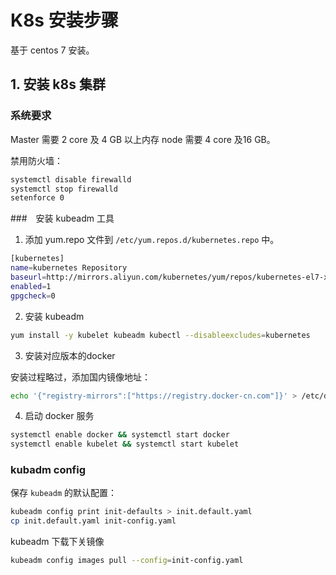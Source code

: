 # K8s 安装步骤

基于 centos 7 安装。

## 1. 安装 k8s 集群

### 系统要求

Master 需要 2 core 及 4 GB 以上内存 node 需要 4 core 及16 GB。

禁用防火墙：

```bash
systemctl disable firewalld
systemctl stop firewalld
setenforce 0
```



###　安装 kubeadm 工具

1. 添加 yum.repo 文件到 `/etc/yum.repos.d/kubernetes.repo` 中。

```bash
[kubernetes]
name=kubernetes Repository
baseurl=http://mirrors.aliyun.com/kubernetes/yum/repos/kubernetes-el7-x86_64/
enabled=1
gpgcheck=0
```

2. 安装 kubeadm

```bash
yum install -y kubelet kubeadm kubectl --disableexcludes=kubernetes
```

3. 安装对应版本的docker 

安装过程略过，添加国内镜像地址：

```bash
echo '{"registry-mirrors":["https://registry.docker-cn.com"]}' > /etc/docker/daemon.json
```



4. 启动 docker 服务

```bash
systemctl enable docker && systemctl start docker
systemctl enable kubelet && systemctl start kubelet
```

### kubadm config

保存 `kubeadm` 的默认配置：

```bash
kubeadm config print init-defaults > init.default.yaml
cp init.default.yaml init-config.yaml
```

kubeadm 下载下关镜像

```bash
kubeadm config images pull --config=init-config.yaml
```


